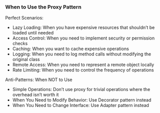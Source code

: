 ### When to Use the Proxy Pattern
Perfect Scenarios:    
- Lazy Loading: When you have expensive resources that shouldn’t be loaded until needed  
- Access Control: When you need to implement security or permission checks  
- Caching: When you want to cache expensive operations  
- Logging: When you need to log method calls without modifying the original class  
- Remote Access: When you need to represent a remote object locally
- Rate Limiting: When you need to control the frequency of operations

Anti-Patterns: When NOT to Use
- Simple Operations: Don’t use proxy for trivial operations where the overhead isn’t worth it
- When You Need to Modify Behavior: Use Decorator pattern instead
- When You Need to Change Interface: Use Adapter pattern instead